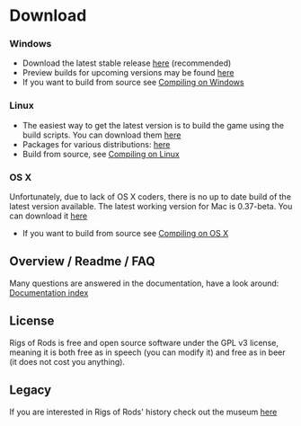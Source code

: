 # Download

### Windows

*   Download the latest stable release [here](/Win.html) (recommended)
*   Preview builds for upcoming versions may be found [here](https://sourceforge.net/projects/rigs-of-rods/files/CI-build/bin/)
*   If you want to build from source see [Compiling on Windows](https://github.com/RigsOfRods/rigs-of-rods/wiki/Compile-(Windows))


### Linux

*   The easiest way to get the latest version is to build the game using the build scripts. You can download them [here](/Linux.html)
*   Packages for various distributions: [here](https://forum.rigsofrods.org/thread-68.html)
*   Build from source, see [Compiling on Linux](https://github.com/RigsOfRods/rigs-of-rods/wiki/Compile-(Linux))

### OS X

Unfortunately, due to lack of OS X coders, there is no up to date build of the latest version available. The latest working version for Mac is 0.37-beta. You can download it [here](/Mac.html)
*   If you want to build from source see [Compiling on OS X](https://github.com/RigsOfRods/rigs-of-rods/wiki/Compile-(OS-X))

## Overview / Readme / FAQ

Many questions are answered in the documentation, have a look around: [Documentation index](http://docs.rigsofrods.org/)

## License

Rigs of Rods is free and open source software under the GPL v3 license, meaning it is both free as in speech (you can modify it) and free as in beer (it does not cost you anything).

## Legacy

If you are interested in Rigs of Rods' history check out the museum [here](http://sourceforge.net/projects/rigsofrods/files/rigsofrods/museum/)
